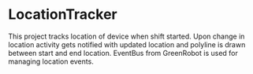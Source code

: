 # LocationTracker

This project tracks location of device when shift started. 
Upon change in location activity gets notified with updated location and polyline is drawn between start and end location.
EventBus from GreenRobot is used for managing location events.
